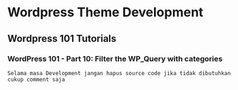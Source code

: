 # Wordpress Theme Development

## Wordpress 101 Tutorials

### WordPress 101 - Part 10: Filter the WP_Query with categories

``` Selama masa Development jangan hapus source code jika tidak dibutuhkan cukup comment saja ```

